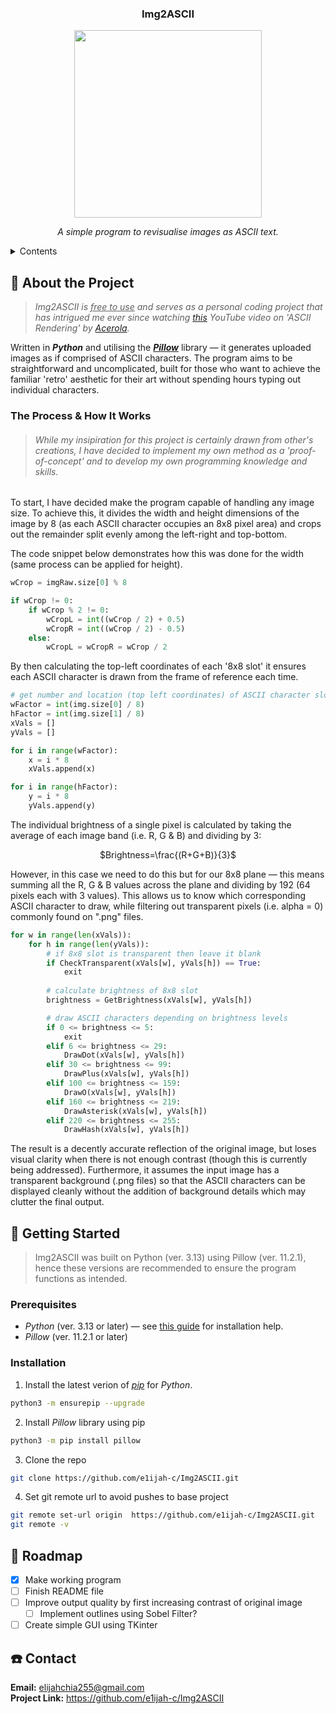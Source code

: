 <h3 align="center">
    Img2ASCII
</h3>

<p align="center">
  <img width="300" src="https://github.com/user-attachments/assets/55bc2889-3161-4134-a56d-ff83b719f35b">
</p>

<p align="center">
  <i>
    A simple program to revisualise images as ASCII text.
  </i>
</p>

<details>

<summary>Contents</summary>

1. [About the Project](#-about-the-project)
    - [The Process & How It Works](#the-process--how-it-works) 
2. [Getting Started](#-getting-started)
    - [Prerequisites](#prerequisites)
    - [Installation](#installation)
3. [Roadmap](#-roadmap)
4. [Contact](#%EF%B8%8F-contact)

</details>



## 🚀 About the Project
> _Img2ASCII is <ins>free to use</ins> and serves as a personal coding project that has intrigued me ever since watching [this](https://youtu.be/gg40RWiaHRY?si=JBFu_-3ykr3s3N7P) YouTube video on 'ASCII Rendering' by [Acerola](https://github.com/GarrettGunnell)._

Written in _**Python**_ and utilising the [**_Pillow_**](https://pillow.readthedocs.io/en/stable/) library — it generates uploaded images as if comprised of ASCII characters. The program aims to be straightforward and uncomplicated,
built for those who want to achieve the familiar 'retro' aesthetic for their art without spending hours typing out individual characters. 

### The Process & How It Works

> ###### While my insipiration for this project is certainly drawn from other's creations, I have decided to implement my own method as a _'proof-of-concept'_ and to develop my own programming knowledge and skills.

To start, I have decided make the program capable of handling any image size. To achieve this, it divides the width and height dimensions of the image by 8 (as each ASCII character occupies an 8x8 pixel area) and crops out the remainder split evenly among the left-right and top-bottom. 

The code snippet below demonstrates how this was done for the width (same process can be applied for height).  
```python
wCrop = imgRaw.size[0] % 8

if wCrop != 0:
    if wCrop % 2 != 0:
        wCropL = int((wCrop / 2) + 0.5)
        wCropR = int((wCrop / 2) - 0.5)
    else:
        wCropL = wCropR = wCrop / 2
```
By then calculating the top-left coordinates of each '8x8 slot' it ensures each ASCII character is drawn from the frame of reference each time.
```python
# get number and location (top left coordinates) of ASCII character slots
wFactor = int(img.size[0] / 8)
hFactor = int(img.size[1] / 8)
xVals = []
yVals = []

for i in range(wFactor):
    x = i * 8
    xVals.append(x)

for i in range(hFactor):
    y = i * 8
    yVals.append(y)
```

The individual brightness of a single pixel is calculated by taking the average of each image band (i.e. R, G & B) and dividing by 3:

<p align="center">
    $Brightness=\frac{(R+G+B)}{3}$
</p>

However, in this case we need to do this but for our 8x8 plane — this means summing all the R, G & B values across the plane and dividing by 192 (64 pixels each with 3 values). This allows us to know which corresponding ASCII character to draw, while filtering out transparent pixels (i.e. alpha = 0) commonly found on ".png" files.
```python
for w in range(len(xVals)):
    for h in range(len(yVals)):
        # if 8x8 slot is transparent then leave it blank
        if CheckTransparent(xVals[w], yVals[h]) == True:
            exit
        
        # calculate brightness of 8x8 slot
        brightness = GetBrightness(xVals[w], yVals[h])

        # draw ASCII characters depending on brightness levels
        if 0 <= brightness <= 5:
            exit
        elif 6 <= brightness <= 29:
            DrawDot(xVals[w], yVals[h])
        elif 30 <= brightness <= 99:
            DrawPlus(xVals[w], yVals[h])
        elif 100 <= brightness <= 159:
            DrawO(xVals[w], yVals[h])
        elif 160 <= brightness <= 219:
            DrawAsterisk(xVals[w], yVals[h])
        elif 220 <= brightness <= 255:
            DrawHash(xVals[w], yVals[h])
```
The result is a decently accurate reflection of the original image, but loses visual clarity when there is not enough contrast (though this is currently being addressed). Furthermore, it assumes the input image has a transparent background (.png files) so that the ASCII characters can be displayed cleanly without the addition of background details which may clutter the final output. 


## 📘 Getting Started 
> Img2ASCII was built on Python (ver. 3.13) using Pillow (ver. 11.2.1), hence these versions are recommended to ensure the program functions as intended.

### Prerequisites
- _Python_ (ver. 3.13 or later) — see [this guide](https://wiki.python.org/moin/BeginnersGuide/Download) for installation help.
- _Pillow_ (ver. 11.2.1 or later)

### Installation
1. Install the latest verion of [_pip_](https://pip.pypa.io/en/stable/) for _Python_.
```bash
python3 -m ensurepip --upgrade
```

2. Install _Pillow_ library using pip
```bash
python3 -m pip install pillow
```

3. Clone the repo
```bash
git clone https://github.com/e1ijah-c/Img2ASCII.git
```

4. Set git remote url to avoid pushes to base project
```bash
git remote set-url origin  https://github.com/e1ijah-c/Img2ASCII.git
git remote -v
```

## 🚙 Roadmap

- [x] Make working program
- [ ] Finish README file
- [ ] Improve output quality by first increasing contrast of original image
    - [ ] Implement outlines using Sobel Filter?
- [ ] Create simple GUI using TKinter

## ☎️ Contact

**Email:** elijahchia255@gmail.com\
**Project Link:** https://github.com/e1ijah-c/Img2ASCII



